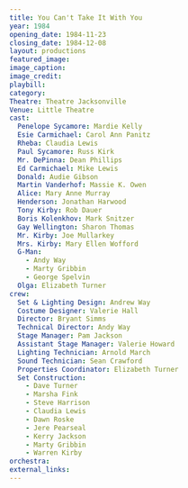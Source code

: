 ```yaml
---
title: You Can't Take It With You
year: 1984
opening_date: 1984-11-23
closing_date: 1984-12-08
layout: productions
featured_image: 
image_caption:
image_credit:
playbill: 
category: 
Theatre: Theatre Jacksonville
Venue: Little Theatre
cast:
  Penelope Sycamore: Mardie Kelly
  Esie Carmichael: Carol Ann Panitz
  Rheba: Claudia Lewis
  Paul Sycamore: Russ Kirk
  Mr. DePinna: Dean Phillips
  Ed Carmichael: Mike Lewis
  Donald: Audie Gibson
  Martin Vanderhof: Massie K. Owen
  Alice: Mary Anne Murray
  Henderson: Jonathan Harwood
  Tony Kirby: Rob Dauer
  Boris Kolenkhov: Mark Snitzer
  Gay Wellington: Sharon Thomas
  Mr. Kirby: Joe Mullarkey
  Mrs. Kirby: Mary Ellen Wofford
  G-Man:
    - Andy Way
    - Marty Gribbin 
    - George Spelvin
  Olga: Elizabeth Turner
crew:
  Set & Lighting Design: Andrew Way
  Costume Designer: Valerie Hall
  Director: Bryant Simms
  Technical Director: Andy Way
  Stage Manager: Pam Jackson
  Assistant Stage Manager: Valerie Howard
  Lighting Technician: Arnold March
  Sound Technician: Sean Crawford
  Properties Coordinator: Elizabeth Turner
  Set Construction:
    - Dave Turner
    - Marsha Fink
    - Steve Harrison
    - Claudia Lewis
    - Dawn Roske
    - Jere Pearseal
    - Kerry Jackson
    - Marty Gribbin 
    - Warren Kirby
orchestra:
external_links:
---
```


